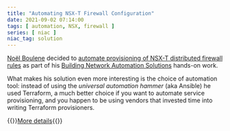```yaml
---
title: "Automating NSX-T Firewall Configuration"
date: 2021-09-02 07:14:00
tags: [ automation, NSX, firewall ]
series: [ niac ]
niac_tag: solution
---
```

[Noël Boulene](https://www.linkedin.com/in/noyelb/) decided to [automate provisioning of NSX-T distributed firewall rules](https://netmemo.github.io/post/nsxt-tf-firewall/) as part of his [Building Network Automation Solutions](https://www.ipspace.net/Building_Network_Automation_Solutions) hands-on work.

What makes his solution even more interesting is the choice of automation tool: instead of using the *universal automation hammer* (aka Ansible) he used Terraform, a much better choice if you want to automate service provisioning, and you happen to be using vendors that invested time into writing Terraform provisioners.

{{<jump>}}[More details](https://netmemo.github.io/post/nsxt-tf-firewall/){{</jump>}}
